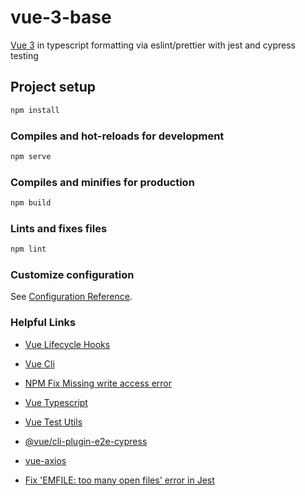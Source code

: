 # vue-3-base

[Vue 3](https://v3.vuejs.org/) in typescript formatting via eslint/prettier with jest and cypress testing

## Project setup

```bash
npm install
```

### Compiles and hot-reloads for development

```bash
npm serve
```

### Compiles and minifies for production

```bash
npm build
```

### Lints and fixes files

```bash
npm lint
```

### Customize configuration

See [Configuration Reference](https://cli.vuejs.org/config/).

### Helpful Links

- [Vue Lifecycle Hooks](https://learnvue.co/2020/12/how-to-use-lifecycle-hooks-in-vue3/)

- [Vue Cli](https://cli.vuejs.org/guide/installation.html)

- [NPM Fix Missing write access error](https://flaviocopes.com/npm-fix-missing-write-access-error/)

- [Vue Typescript](https://v3.vuejs.org/guide/typescript-support.html#typescript-support)

- [Vue Test Utils](https://vue-test-utils.vuejs.org/)

- [@vue/cli-plugin-e2e-cypress](https://www.npmjs.com/package/@vue/cli-plugin-e2e-cypress)

- [vue-axios](https://www.npmjs.com/package/vue-axios)

- [Fix 'EMFILE: too many open files' error in Jest](https://www.seanmcp.com/articles/fix-emfile-too-many-open-files-error-in-jest/)
